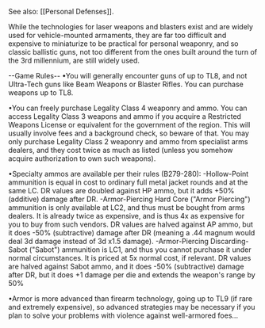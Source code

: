 See also: [[Personal Defenses]].

While the technologies for laser weapons and blasters exist and are widely used for vehicle-mounted armaments, they are far too difficult and expensive to miniaturize to be practical for personal weaponry, and so classic ballistic guns, not too different from the ones built around the turn of the 3rd millennium, are still widely used.

--Game Rules--
•You will generally encounter guns of up to TL8, and not Ultra-Tech guns like Beam Weapons or Blaster Rifles. You can purchase weapons up to TL8.

•You can freely purchase Legality Class 4 weaponry and ammo. You can access Legality Class 3 weapons and ammo if you acquire a Restricted Weapons License or equivalent for the government of the region. This will usually involve fees and a background check, so beware of that.
	You may only purchase Legality Class 2 weaponry and ammo from specialist arms dealers, and they cost twice as much as listed (unless you somehow acquire authorization to own such weapons).

•Specialty ammos are available per their rules (B279-280):
	-Hollow-Point ammunition is equal in cost to ordinary full metal jacket rounds and at the same LC. DR values are doubled against HP ammo, but it adds +50% (additive) damage after DR.
	-Armor-Piercing Hard Core ("Armor Piercing") ammunition is only available at LC2, and thus must be bought from arms dealers. It is already twice as expensive, and is thus 4x as expensive for you to buy from such vendors. DR values are halved against AP ammo, but it does -50% (subtractive) damage after DR (meaning a .44 magnum would deal 3d damage instead of 3d x1.5 damage).
	-Armor-Piercing Discarding-Sabot ("Sabot") ammunition is LC1, and thus you cannot purchase it under normal circumstances. It is priced at 5x normal cost, if relevant. DR values are halved against Sabot ammo, and it does -50% (subtractive) damage after DR, but it does +1 damage per die and extends the weapon's range by 50%

•Armor is more advanced than firearm technology, going up to TL9 (if rare and extremely expensive), so advanced strategies may be necessary if you plan to solve your problems with violence against well-armored foes...